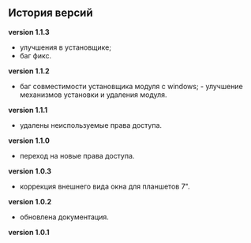 <!-- cl-start -->
## История версий

**version 1.1.3**    
- улучшения в установщике;    
- баг фикс.    

**version 1.1.2**    
- баг совместимости установщика модуля с windows; - улучшение механизмов установки и удаления модуля.    

**version 1.1.1**    
- удалены неиспользуемые права доступа.    

**version 1.1.0**    
- переход на новые права доступа.    

**version 1.0.3**    
- коррекция внешнего вида окна для планшетов 7".    

**version 1.0.2**    
- обновлена документация.    

**version 1.0.1**    
<!-- cl-end -->
